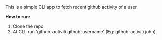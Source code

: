 This is a simple CLI app to fetch recent github activity of a user.

**How to run:**
1. Clone the repo.
2. At CLI, run 'github-activiti github-username' (Eg: github-activiti john).

